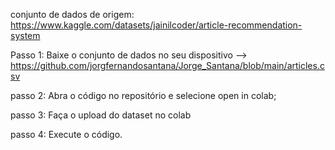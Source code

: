 conjunto de dados de origem: https://www.kaggle.com/datasets/jainilcoder/article-recommendation-system

Passo 1: Baixe o conjunto de dados no seu dispositivo --> https://github.com/jorgfernandosantana/Jorge_Santana/blob/main/articles.csv

passo 2: Abra o código no repositório e selecione open in colab;

passo 3: Faça o upload do dataset no colab

passo 4: Execute o código.
